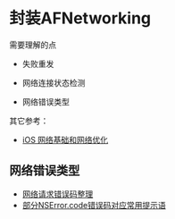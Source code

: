 # 封装AFNetworking

需要理解的点

+ 失败重发
+ 网络连接状态检测

+ 网络错误类型



其它参考：

+ [iOS 网络基础和网络优化](https://juejin.im/post/6868945803856052231)

  

## 网络错误类型

+ [网络请求错误码整理](https://www.jianshu.com/p/94dbb0a8c217)
+ [部分NSError.code错误码对应常用提示语](https://blog.csdn.net/sinat_29949283/article/details/48057311)



